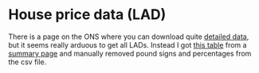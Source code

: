 # House price data (LAD)

There is a page on the ONS where you can download quite [detailed data](https://www.ons.gov.uk/datasets/house-prices-local-authority/editions/time-series/versions/6), but it seems really arduous to get all LADs. Instead I got [this table](http://publicdata.landregistry.gov.uk/market-trend-data/house-price-index-data/England-annual-price-change-by-local-authority-2021-03.csv?utm_medium=GOV.UK&utm_source=govuk&utm_campaign=England_annual_price_change_by_local_authority_2021_03&utm_term=19_05_21&utm_content=web_page) from a [summary page](https://www.gov.uk/government/statistics/uk-house-price-index-england-march-2021/uk-house-price-index-england-march-2021) and manually removed pound signs and percentages from the csv file.

